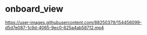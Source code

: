 # onboard_view


https://user-images.githubusercontent.com/88250379/154456099-d5d7e087-1c9d-4065-9ec0-625a4ab58712.mp4

